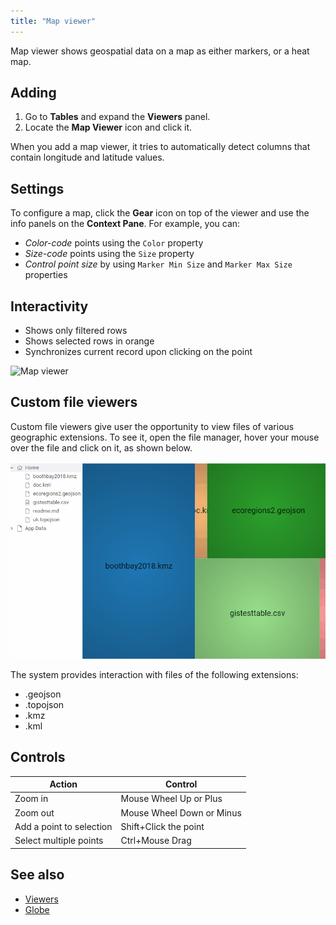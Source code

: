 ```yaml
---
title: "Map viewer"
---
```


Map viewer shows geospatial data on a map as either markers, or a heat map.

## Adding

1. Go to **Tables** and expand the **Viewers** panel.
1. Locate the **Map Viewer** icon and click it.

When you add a map viewer, it tries to automatically detect columns that contain
longitude and latitude values.

## Settings

To configure a map, click the **Gear** icon on top of the viewer and use the
info panels on the **Context Pane**. For example, you can:

* *Color-code* points using the `Color` property
* *Size-code* points using the `Size` property
* *Control point size* by using `Marker Min Size` and `Marker Max Size` properties

## Interactivity

* Shows only filtered rows
* Shows selected rows in orange
* Synchronizes current record upon clicking on the point

![Map viewer](./map-viewer.gif)

## Custom file viewers

Сustom file viewers give user the opportunity to view files of various geographic extensions.
To see it, open the file manager, hover your mouse over the file and click on it, as shown below.

![Custom file viewer](./map-custom-file-viewer.gif)

The system provides interaction with files of the following extensions:

* .geojson
* .topojson
* .kmz
* .kml

## Controls

|Action              |        Control                |
|------------------------|----------------------|
| Zoom in                                            | Mouse Wheel Up or Plus          |
| Zoom out                                         | Mouse Wheel Down or Minus  |
| Add a point to selection                | Shift+Click the point                   |
| Select multiple points                    | Ctrl+Mouse Drag                       |

## See also

* [Viewers](../viewers/viewers.md)
* [Globe](globe.md)
